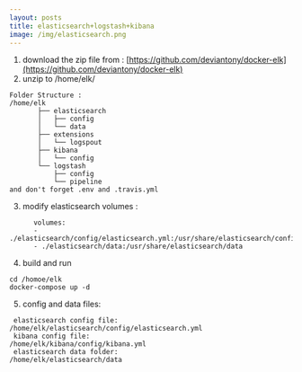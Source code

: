 ```yaml
---
layout: posts
title: elasticsearch+logstash+kibana
image: /img/elasticsearch.png
---
```


1. download the zip file from : [https://github.com/deviantony/docker-elk](https://github.com/deviantony/docker-elk)
2. unzip to /home/elk/

```
Folder Structure :
/home/elk
       ├── elasticsearch
       │   ├── config
       │   └── data
       ├── extensions
       │   └── logspout
       ├── kibana
       │   └── config
       └── logstash
           ├── config
           └── pipeline
and don't forget .env and .travis.yml
```

3. modify elasticsearch volumes :

```
      volumes:
      - ./elasticsearch/config/elasticsearch.yml:/usr/share/elasticsearch/config/elasticsearch.yml
      - ./elasticsearch/data:/usr/share/elasticsearch/data
```

4. build and run

```
cd /homoe/elk
docker-compose up -d
```

5. config and data files:

  ```
   elasticsearch config file:
  /home/elk/elasticsearch/config/elasticsearch.yml
   kibana config file:
  /home/elk/kibana/config/kibana.yml
   elasticsearch data folder:
  /home/elk/elasticsearch/data
  ```
